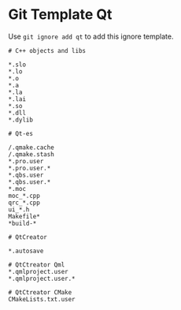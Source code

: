 Git Template Qt
===

Use `git ignore add qt` to add this ignore template.

```
# C++ objects and libs

*.slo
*.lo
*.o
*.a
*.la
*.lai
*.so
*.dll
*.dylib

# Qt-es

/.qmake.cache
/.qmake.stash
*.pro.user
*.pro.user.*
*.qbs.user
*.qbs.user.*
*.moc
moc_*.cpp
qrc_*.cpp
ui_*.h
Makefile*
*build-*

# QtCreator

*.autosave

# QtCtreator Qml
*.qmlproject.user
*.qmlproject.user.*

# QtCtreator CMake
CMakeLists.txt.user

```
